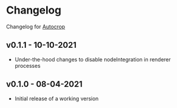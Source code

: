 # Changelog
Changelog for [Autocrop](https://github.com/jaakkohurtta/Autocrop)

## v0.1.1 - 10-10-2021
- Under-the-hood changes to disable nodeIntegration in renderer processes

## v0.1.0 - 08-04-2021
- Initial release of a working version
